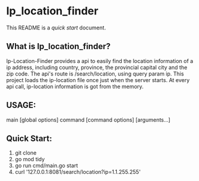 # Ip_location_finder

This README is a *quick start* document. 

What is Ip_location_finder?
--------------
Ip-Location-Finder provides a api to easily find the location information of a ip address, including country, province, the provincial capital city and the zip code. 
The api's route is /search/location, using query param ip. 
This project loads the ip-location file once just when the server starts. At every api call, ip-location information is got from the memory.

USAGE:
--------------
main [global options] command [command options] [arguments...]

 
Quick Start:
--------------
1. git clone 
2. go mod tidy
3. go run cmd/main.go start
4. curl '127.0.0.1:8081/search/location?ip=1.1.255.255'
